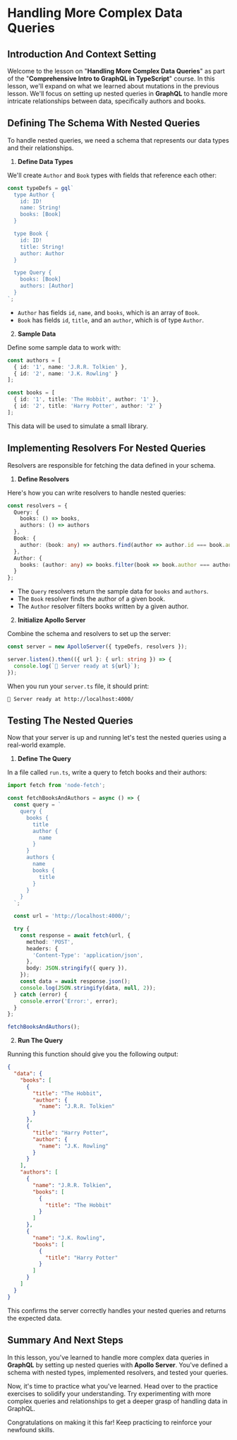 # Handling More Complex Data Queries

## Introduction And Context Setting
Welcome to the lesson on "**Handling More Complex Data Queries**" as part of the "**Comprehensive Intro to GraphQL in TypeScript**" course. In this lesson, we'll expand on what we learned about mutations in the previous lesson. We'll focus on setting up nested queries in **GraphQL** to handle more intricate relationships between data, specifically authors and books.

## Defining The Schema With Nested Queries
To handle nested queries, we need a schema that represents our data types and their relationships.

1. **Define Data Types**

We'll create `Author` and `Book` types with fields that reference each other:

```TypeScript
const typeDefs = gql`
  type Author {
    id: ID!
    name: String!
    books: [Book]
  }

  type Book {
    id: ID!
    title: String!
    author: Author
  }

  type Query {
    books: [Book]
    authors: [Author]
  }
`;
```

* `Author` has fields `id`, `name`, and `books`, which is an array of `Book`.
* `Book` has fields `id`, `title`, and an `author`, which is of type `Author`.

2. **Sample Data**

Define some sample data to work with:

```TypeScript
const authors = [
  { id: '1', name: 'J.R.R. Tolkien' },
  { id: '2', name: 'J.K. Rowling' }
];

const books = [
  { id: '1', title: 'The Hobbit', author: '1' },
  { id: '2', title: 'Harry Potter', author: '2' }
];
```

This data will be used to simulate a small library.

## Implementing Resolvers For Nested Queries
Resolvers are responsible for fetching the data defined in your schema.

1. **Define Resolvers**

Here's how you can write resolvers to handle nested queries:

```TypeScript
const resolvers = {
  Query: {
    books: () => books,
    authors: () => authors
  },
  Book: {
    author: (book: any) => authors.find(author => author.id === book.author)
  },
  Author: {
    books: (author: any) => books.filter(book => book.author === author.id)
  }
};
```

* The `Query` resolvers return the sample data for `books` and `authors`.
* The `Book` resolver finds the author of a given book.
* The `Author` resolver filters books written by a given author.

2. **Initialize Apollo Server**

Combine the schema and resolvers to set up the server:

```TypeScript
const server = new ApolloServer({ typeDefs, resolvers });

server.listen().then(({ url }: { url: string }) => {
  console.log(`🚀 Server ready at ${url}`);
});
```

When you run your `server.ts` file, it should print:

```Plain text
🚀 Server ready at http://localhost:4000/
```

## Testing The Nested Queries
Now that your server is up and running let's test the nested queries using a real-world example.

1. **Define The Query**

In a file called `run.ts`, write a query to fetch books and their authors:

```TypeScript
import fetch from 'node-fetch';

const fetchBooksAndAuthors = async () => {
  const query = `
    query {
      books {
        title
        author {
          name
        }
      }
      authors {
        name
        books {
          title
        }
      }
    }
  `;

  const url = 'http://localhost:4000/';

  try {
    const response = await fetch(url, {
      method: 'POST',
      headers: {
        'Content-Type': 'application/json',
      },
      body: JSON.stringify({ query }),
    });
    const data = await response.json();
    console.log(JSON.stringify(data, null, 2));
  } catch (error) {
    console.error('Error:', error);
  }
};

fetchBooksAndAuthors();
```

2. **Run The Query**

Running this function should give you the following output:

```JSON
{
  "data": {
    "books": [
      {
        "title": "The Hobbit",
        "author": {
          "name": "J.R.R. Tolkien"
        }
      },
      {
        "title": "Harry Potter",
        "author": {
          "name": "J.K. Rowling"
        }
      }
    ],
    "authors": [
      {
        "name": "J.R.R. Tolkien",
        "books": [
          {
            "title": "The Hobbit"
          }
        ]
      },
      {
        "name": "J.K. Rowling",
        "books": [
          {
            "title": "Harry Potter"
          }
        ]
      }
    ]
  }
}
```

This confirms the server correctly handles your nested queries and returns the expected data.

## Summary And Next Steps
In this lesson, you've learned to handle more complex data queries in **GraphQL** by setting up nested queries with **Apollo Server**. You've defined a schema with nested types, implemented resolvers, and tested your queries.

Now, it's time to practice what you've learned. Head over to the practice exercises to solidify your understanding. Try experimenting with more complex queries and relationships to get a deeper grasp of handling data in GraphQL.

Congratulations on making it this far! Keep practicing to reinforce your newfound skills.
